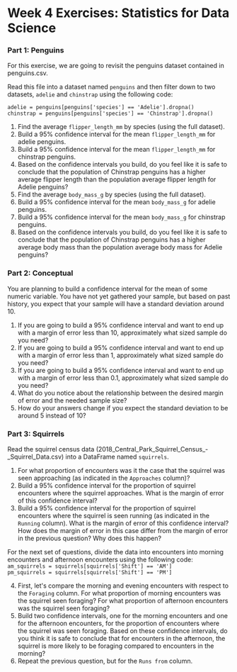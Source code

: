 # Week 4 Exercises: Statistics for Data Science

### Part 1: Penguins
For this exercise, we are going to revisit the penguins dataset contained in penguins.csv.

Read this file into a dataset named `penguins` and then filter down to two datasets, `adelie` and `chinstrap` using the following code:

`adelie = penguins[penguins['species'] == 'Adelie'].dropna()`  
`chinstrap = penguins[penguins['species'] == 'Chinstrap'].dropna()`

1. Find the average `flipper_length_mm` by species (using the full dataset).
2. Build a 95% confidence interval for the mean `flipper_length_mm` for adelie penguins.
3. Build a 95% confidence interval for the mean `flipper_length_mm` for chinstrap penguins.
4. Based on the confidence intervals you build, do you feel like it is safe to conclude that the population of Chinstrap penguins has a higher average flipper length than the population average flipper length for Adelie penguins?
5. Find the average `body_mass_g` by species (using the full dataset).
6. Build a 95% confidence interval for the mean `body_mass_g` for adelie penguins.
7. Build a 95% confidence interval for the mean `body_mass_g` for chinstrap penguins.
8. Based on the confidence intervals you build, do you feel like it is safe to conclude that the population of Chinstrap penguins has a higher average body mass than the population average body mass for Adelie penguins?

### Part 2: Conceptual
You are planning to build a confidence interval for the mean of some numeric variable. You have not yet gathered your sample, but based on past history, you expect that your sample will have a standard deviation around 10.

1. If you are going to build a 95% confidence interval and want to end up with a margin of error less than 10, approximately what sized sample do you need?
2. If you are going to build a 95% confidence interval and want to end up with a margin of error less than 1, approximately what sized sample do you need?
3. If you are going to build a 95% confidence interval and want to end up with a margin of error less than 0.1, approximately what sized sample do you need?
4. What do you notice about the relationship between the desired margin of error and the needed sample size?
5. How do your answers change if you expect the standard deviation to be around 5 instead of 10?

### Part 3: Squirrels
Read the squirrel census data (2018_Central_Park_Squirrel_Census_-_Squirrel_Data.csv) into a DataFrame named `squirrels`.  

1. For what proportion of encounters was it the case that the squirrel was seen approaching (as indicated in the `Approaches` column)?
2. Build a 95% confidence interval for the proportion of squirrel encounters where the squirrel approaches. What is the margin of error of this confidence interval?
3. Build a 95% confidence interval for the proportion of squirrel encounters where the squirrel is seen running (as indicated in the `Running` column). What is the margin of error of this confidence interval? How does the margin of error in this case differ from the margin of error in the previous question? Why does this happen?

For the next set of questions, divide the data into encounters into morning encounters and afternoon encounters using the following code:  
`am_squirrels = squirrels[squirrels['Shift'] == 'AM']`  
`pm_squirrels = squirrels[squirrels['Shift'] == 'PM']`

4. First, let's compare the morning and evening encounters with respect to the `Foraging` column. For what proportion of morning encounters was the squirrel seen foraging?  For what proportion of afternoon encounters was the squirrel seen foraging?
5. Build two confidence intervals, one for the morning encounters and one for the afternoon encounters, for the proportion of encounters where the squirrel was seen foraging. Based on these confidence intervals, do you think it is safe to conclude that for encounters in the afternoon, the squirrel is more likely to be foraging compared to encounters in the morning?
6. Repeat the previous question, but for the `Runs from` column.